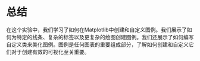 # 总结

在这个实验中，我们学习了如何在Matplotlib中创建和自定义图例。我们展示了如何为特定的线条、复杂的标签以及更复杂的绘图创建图例。我们还展示了如何编写自定义类来美化图例。图例是任何图表的重要组成部分，了解如何创建和自定义它们对于创建有效的可视化至关重要。
